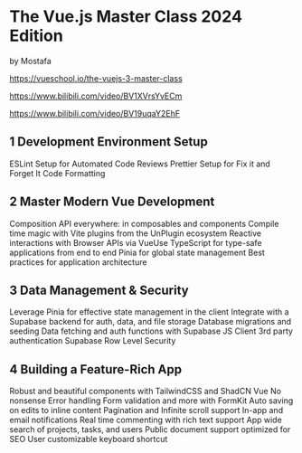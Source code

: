 # The Vue.js Master Class 2024 Edition

by Mostafa 

https://vueschool.io/the-vuejs-3-master-class

https://www.bilibili.com/video/BV1XVrsYvECm

https://www.bilibili.com/video/BV19uqaY2EhF

## 1 Development Environment Setup
ESLint Setup for Automated Code Reviews
Prettier Setup for Fix it and Forget It Code Formatting

## 2 Master Modern Vue Development
Composition API everywhere: in composables and components
Compile time magic with Vite plugins from the UnPlugin ecosystem
Reactive interactions with Browser APIs via VueUse
TypeScript for type-safe applications from end to end
Pinia for global state management
Best practices for application architecture

## 3 Data Management & Security
Leverage Pinia for effective state management in the client
Integrate with a Supabase backend for auth, data, and file storage
Database migrations and seeding
Data fetching and auth functions with Supabase JS Client
3rd party authentication
Supabase Row Level Security

## 4 Building a Feature-Rich App
Robust and beautiful components with TailwindCSS and ShadCN Vue
No nonsense Error handling
Form validation and more with FormKit
Auto saving on edits to inline content
Pagination and Infinite scroll support
In-app and email notifications
Real time commenting with rich text support
App wide search of projects, tasks, and users
Public document support optimized for SEO
User customizable keyboard shortcut
